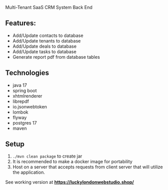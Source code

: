 Multi-Tenant SaaS CRM System Back End

Features:
-
- Add/Update contacts to database
- Add/Update tenants to database
- Add/Update deals to database
- Add/Update tasks to database
- Generate report pdf from database tables

Technologies
-
- java 17
- spring boot
- xhtmlrenderer
- librepdf
- io.jsonwebtoken
- lombok
- flyway
- postgres 17
- maven

Setup
-
1.  ```./mvn clean package``` to create jar
2. It is recommended to make a docker image for portability
3. Host on a server that accepts requests from client server that will utilize the application.

    
See working version at **https://luckylondonwebstudio.shop/**
